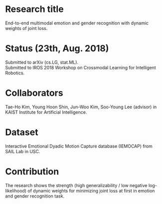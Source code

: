 # Research title
End-to-end multimodal emotion and gender recognition with dynamic weights of joint loss.

# Status (23th, Aug. 2018)
Submitted to arXiv (cs.LG, stat.ML). <br />
Submitted to IROS 2018 Workshop on Crossmodal Learning for Intelligent Robotics.

# Collaborators
Tae-Ho Kim, Young Hoon Shin, Jun-Woo Kim, Soo-Young Lee (advisor) in KAIST Institute for Artificial Intelligence.

# Dataset
Interactive Emotional Dyadic Motion Capture database (IEMOCAP) from SAIL Lab in USC.

# Contribution
The research shows the strength (high generalizability / low negative log-likelihood) of dynamic weights for minimizing joint loss at first in emotion and gender recognition task.

